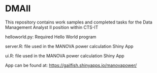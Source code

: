 # DMAII
This repository contains work samples and completed tasks for the Data Management Analyst II position within CTS-IT

helloworld.py: Required Hello World program

server.R: file used in the MANOVA power calculation Shiny App


ui.R: file used in the MANOVA power calculation Shiny App


App can be found at: https://gailfish.shinyapps.io/manovapower/ 
